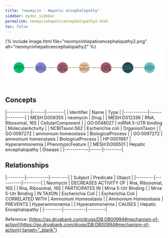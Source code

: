 ```yaml
---
title: "neomycin - Hepatic encephalopathy"
sidebar: mydoc_sidebar
permalink: neomycinhepaticencephalopathy2.html
toc: false 
---
```


{% include image.html file="neomycinhepaticencephalopathy2.png" alt="neomycinhepaticencephalopathy2" %}![Path Visualization](/images/neomycinhepaticencephalopathy2.png)

## Concepts

|------------|------|---------|
| Identifier | Name | Type    |
|------------|------|---------|
| MESH:D009355 | neomycin | Drug |
| MESH:D012336 | RNA, Ribosomal, 16S | CellularComponent |
| GO:0048027 | mRNA 5-UTR binding | MolecularActivity |
| NCBITaxon:562 | Escherichia coli | OrganismTaxon |
| GO:0097272 | ammonium homeostasis | BiologicalProcess |
| GO:0097272 | ammonium homeostasis | BiologicalProcess |
| HP:0001987 | Hyperammonemia | PhenotypicFeature |
| MESH:D006501 | Hepatic encephalopathy | Disease |
|------------|------|---------|

## Relationships

|---------|-----------|---------|
| Subject | Predicate | Object  |
|---------|-----------|---------|
| Neomycin | DECREASES ACTIVITY OF | Rna, Ribosomal, 16S |
| Rna, Ribosomal, 16S | PARTICIPATES IN | Mrna 5-Utr Binding |
| Mrna 5-Utr Binding | IN TAXON | Escherichia Coli |
| Escherichia Coli | CORRELATED WITH | Ammonium Homeostasis |
| Ammonium Homeostasis | PREVENTS | Hyperammonemia |
| Hyperammonemia | CAUSES | Hepatic Encephalopathy |
|---------|-----------|---------|

Reference: [https://go.drugbank.com/drugs/DB:DB00994#mechanism-of-action](https://go.drugbank.com/drugs/DB:DB00994#mechanism-of-action){:target="_blank"}